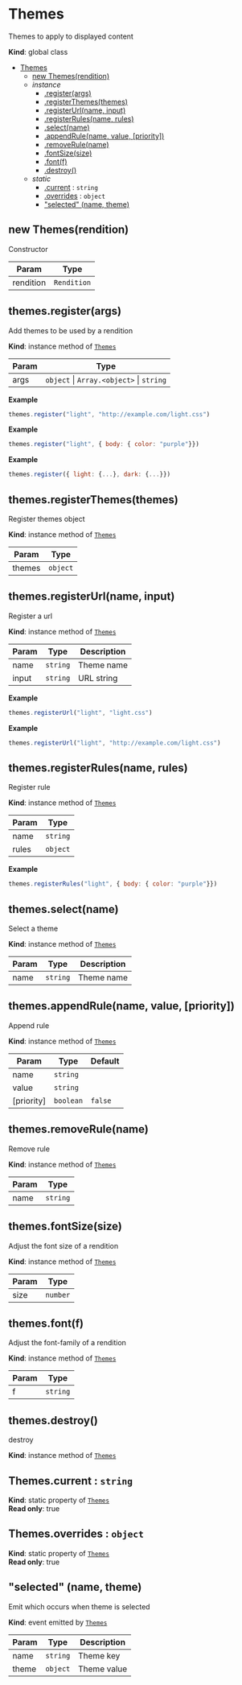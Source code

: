 <a name="Themes"></a>

# Themes
Themes to apply to displayed content

**Kind**: global class  

* [Themes](#Themes)
    * [new Themes(rendition)](#new_Themes_new)
    * _instance_
        * [.register(args)](#Themes+register)
        * [.registerThemes(themes)](#Themes+registerThemes)
        * [.registerUrl(name, input)](#Themes+registerUrl)
        * [.registerRules(name, rules)](#Themes+registerRules)
        * [.select(name)](#Themes+select)
        * [.appendRule(name, value, [priority])](#Themes+appendRule)
        * [.removeRule(name)](#Themes+removeRule)
        * [.fontSize(size)](#Themes+fontSize)
        * [.font(f)](#Themes+font)
        * [.destroy()](#Themes+destroy)
    * _static_
        * [.current](#Themes.current) : <code>string</code>
        * [.overrides](#Themes.overrides) : <code>object</code>
        * ["selected" (name, theme)](#Themes.event_selected)

<a name="new_Themes_new"></a>

## new Themes(rendition)
Constructor


| Param | Type |
| --- | --- |
| rendition | <code>Rendition</code> | 

<a name="Themes+register"></a>

## themes.register(args)
Add themes to be used by a rendition

**Kind**: instance method of [<code>Themes</code>](#Themes)  

| Param | Type |
| --- | --- |
| args | <code>object</code> \| <code>Array.&lt;object&gt;</code> \| <code>string</code> | 

**Example**  
```js
themes.register("light", "http://example.com/light.css")
```
**Example**  
```js
themes.register("light", { body: { color: "purple"}})
```
**Example**  
```js
themes.register({ light: {...}, dark: {...}})
```
<a name="Themes+registerThemes"></a>

## themes.registerThemes(themes)
Register themes object

**Kind**: instance method of [<code>Themes</code>](#Themes)  

| Param | Type |
| --- | --- |
| themes | <code>object</code> | 

<a name="Themes+registerUrl"></a>

## themes.registerUrl(name, input)
Register a url

**Kind**: instance method of [<code>Themes</code>](#Themes)  

| Param | Type | Description |
| --- | --- | --- |
| name | <code>string</code> | Theme name |
| input | <code>string</code> | URL string |

**Example**  
```js
themes.registerUrl("light", "light.css")
```
**Example**  
```js
themes.registerUrl("light", "http://example.com/light.css")
```
<a name="Themes+registerRules"></a>

## themes.registerRules(name, rules)
Register rule

**Kind**: instance method of [<code>Themes</code>](#Themes)  

| Param | Type |
| --- | --- |
| name | <code>string</code> | 
| rules | <code>object</code> | 

**Example**  
```js
themes.registerRules("light", { body: { color: "purple"}})
```
<a name="Themes+select"></a>

## themes.select(name)
Select a theme

**Kind**: instance method of [<code>Themes</code>](#Themes)  

| Param | Type | Description |
| --- | --- | --- |
| name | <code>string</code> | Theme name |

<a name="Themes+appendRule"></a>

## themes.appendRule(name, value, [priority])
Append rule

**Kind**: instance method of [<code>Themes</code>](#Themes)  

| Param | Type | Default |
| --- | --- | --- |
| name | <code>string</code> |  | 
| value | <code>string</code> |  | 
| [priority] | <code>boolean</code> | <code>false</code> | 

<a name="Themes+removeRule"></a>

## themes.removeRule(name)
Remove rule

**Kind**: instance method of [<code>Themes</code>](#Themes)  

| Param | Type |
| --- | --- |
| name | <code>string</code> | 

<a name="Themes+fontSize"></a>

## themes.fontSize(size)
Adjust the font size of a rendition

**Kind**: instance method of [<code>Themes</code>](#Themes)  

| Param | Type |
| --- | --- |
| size | <code>number</code> | 

<a name="Themes+font"></a>

## themes.font(f)
Adjust the font-family of a rendition

**Kind**: instance method of [<code>Themes</code>](#Themes)  

| Param | Type |
| --- | --- |
| f | <code>string</code> | 

<a name="Themes+destroy"></a>

## themes.destroy()
destroy

**Kind**: instance method of [<code>Themes</code>](#Themes)  
<a name="Themes.current"></a>

## Themes.current : <code>string</code>
**Kind**: static property of [<code>Themes</code>](#Themes)  
**Read only**: true  
<a name="Themes.overrides"></a>

## Themes.overrides : <code>object</code>
**Kind**: static property of [<code>Themes</code>](#Themes)  
**Read only**: true  
<a name="Themes.event_selected"></a>

## "selected" (name, theme)
Emit which occurs when theme is selected

**Kind**: event emitted by [<code>Themes</code>](#Themes)  

| Param | Type | Description |
| --- | --- | --- |
| name | <code>string</code> | Theme key |
| theme | <code>object</code> | Theme value |

